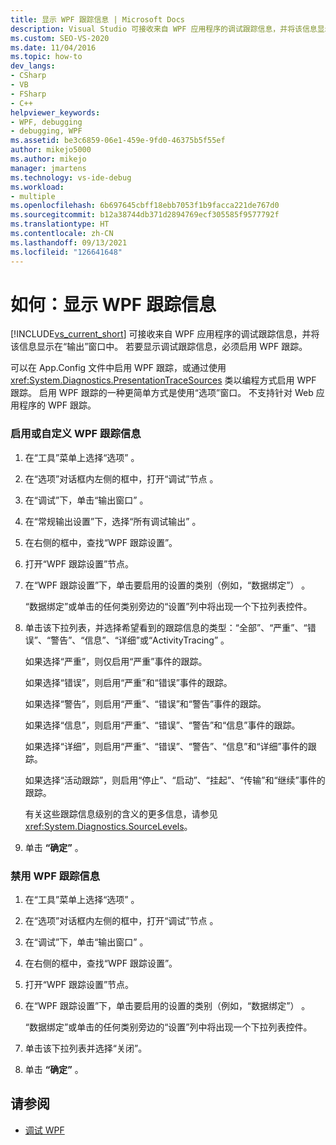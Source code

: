```yaml
---
title: 显示 WPF 跟踪信息 | Microsoft Docs
description: Visual Studio 可接收来自 WPF 应用程序的调试跟踪信息，并将该信息显示在“输出”窗口中。 了解如何管理和自定义 WPF 跟踪。
ms.custom: SEO-VS-2020
ms.date: 11/04/2016
ms.topic: how-to
dev_langs:
- CSharp
- VB
- FSharp
- C++
helpviewer_keywords:
- WPF, debugging
- debugging, WPF
ms.assetid: be3c6859-06e1-459e-9fd0-46375b5f55ef
author: mikejo5000
ms.author: mikejo
manager: jmartens
ms.technology: vs-ide-debug
ms.workload:
- multiple
ms.openlocfilehash: 6b697645cbff18ebb7053f1b9facca221de767d0
ms.sourcegitcommit: b12a38744db371d2894769ecf305585f9577792f
ms.translationtype: HT
ms.contentlocale: zh-CN
ms.lasthandoff: 09/13/2021
ms.locfileid: "126641648"
---
```

# <a name="how-to-display-wpf-trace-information"></a>如何：显示 WPF 跟踪信息
[!INCLUDE[vs_current_short](../code-quality/includes/vs_current_short_md.md)] 可接收来自 WPF 应用程序的调试跟踪信息，并将该信息显示在“输出”窗口中。 若要显示调试跟踪信息，必须启用 WPF 跟踪。

 可以在 App.Config 文件中启用 WPF 跟踪，或通过使用 <xref:System.Diagnostics.PresentationTraceSources> 类以编程方式启用 WPF 跟踪。 启用 WPF 跟踪的一种更简单方式是使用“选项”窗口。 不支持针对 Web 应用程序的 WPF 跟踪。

### <a name="to-enable-or-customize-wpf-trace-information"></a>启用或自定义 WPF 跟踪信息

1. 在“工具”菜单上选择“选项” 。

2. 在“选项”对话框内左侧的框中，打开“调试”节点 。

3. 在“调试”下，单击“输出窗口” 。

4. 在“常规输出设置”下，选择“所有调试输出” 。

5. 在右侧的框中，查找“WPF 跟踪设置”。

6. 打开“WPF 跟踪设置”节点。

7. 在“WPF 跟踪设置”下，单击要启用的设置的类别（例如，“数据绑定”） 。

     “数据绑定”或单击的任何类别旁边的“设置”列中将出现一个下拉列表控件。

8. 单击该下拉列表，并选择希望看到的跟踪信息的类型：“全部”、“严重”、“错误”、“警告”、“信息”、“详细”或“ActivityTracing”      。

     如果选择“严重”，则仅启用“严重”事件的跟踪。

     如果选择“错误”，则启用“严重”和“错误”事件的跟踪。

     如果选择“警告”，则启用“严重”、“错误”和“警告”事件的跟踪。

     如果选择“信息”，则启用“严重”、“错误”、“警告”和“信息”事件的跟踪。

     如果选择“详细”，则启用“严重”、“错误”、“警告”、“信息”和“详细”事件的跟踪。

     如果选择“活动跟踪”，则启用“停止”、“启动”、“挂起”、“传输”和“继续”事件的跟踪。

     有关这些跟踪信息级别的含义的更多信息，请参见 <xref:System.Diagnostics.SourceLevels>。

9. 单击 **“确定”** 。

### <a name="to-disable-wpf-trace-information"></a>禁用 WPF 跟踪信息

1. 在“工具”菜单上选择“选项” 。

2. 在“选项”对话框内左侧的框中，打开“调试”节点 。

3. 在“调试”下，单击“输出窗口” 。

4. 在右侧的框中，查找“WPF 跟踪设置”。

5. 打开“WPF 跟踪设置”节点。

6. 在“WPF 跟踪设置”下，单击要启用的设置的类别（例如，“数据绑定”） 。

     “数据绑定”或单击的任何类别旁边的“设置”列中将出现一个下拉列表控件。

7. 单击该下拉列表并选择“关闭”。

8. 单击 **“确定”** 。

## <a name="see-also"></a>请参阅
- [调试 WPF](../debugger/debugging-wpf.md)